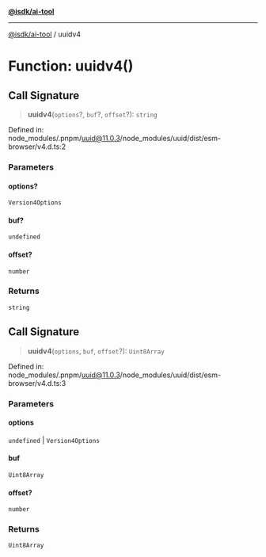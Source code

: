 [**@isdk/ai-tool**](../README.md)

***

[@isdk/ai-tool](../globals.md) / uuidv4

# Function: uuidv4()

## Call Signature

> **uuidv4**(`options`?, `buf`?, `offset`?): `string`

Defined in: node\_modules/.pnpm/uuid@11.0.3/node\_modules/uuid/dist/esm-browser/v4.d.ts:2

### Parameters

#### options?

`Version4Options`

#### buf?

`undefined`

#### offset?

`number`

### Returns

`string`

## Call Signature

> **uuidv4**(`options`, `buf`, `offset`?): `Uint8Array`

Defined in: node\_modules/.pnpm/uuid@11.0.3/node\_modules/uuid/dist/esm-browser/v4.d.ts:3

### Parameters

#### options

`undefined` | `Version4Options`

#### buf

`Uint8Array`

#### offset?

`number`

### Returns

`Uint8Array`
